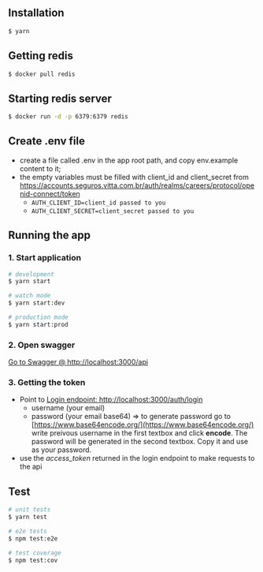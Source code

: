## Installation

```bash
$ yarn
```

## Getting redis
```bash
$ docker pull redis
```

## Starting redis server
```bash
$ docker run -d -p 6379:6379 redis
```

## Create .env file
- create a file called .env in the app root path, and copy env.example content to it;
- the empty variables must be filled with client_id and client_secret from https://accounts.seguros.vitta.com.br/auth/realms/careers/protocol/openid-connect/token
  - `AUTH_CLIENT_ID=client_id passed to you`
  - `AUTH_CLIENT_SECRET=client_secret passed to you`

## Running the app

### 1. Start application
  ```bash
  # development
  $ yarn start

  # watch mode
  $ yarn start:dev

  # production mode
  $ yarn start:prod
  ```
### 2. Open swagger
  [Go to Swagger @ http://localhost:3000/api](http://localhost:3000/api)

### 3. Getting the token
  - Point to [Login endpoint: http://localhost:3000/auth/login](http://localhost:3000/auth/login)
    - username (your email)
    - password (your email base64) => to generate password go to [https://www.base64encode.org/](https://www.base64encode.org/) write preivous username in the first textbox and click **encode**. The password will be generated in the second textbox. Copy it and use as your password.
  - use the *access_token* returned in the login endpoint to make requests to the api


## Test

```bash
# unit tests
$ yarn test

# e2e tests
$ npm test:e2e

# test coverage
$ npm test:cov
```
